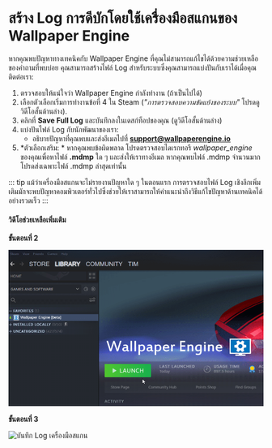 # สร้าง Log การดีบักโดยใช้เครื่องมือสแกนของ Wallpaper Engine

หากคุณพบปัญหาทางเทคนิคกับ Wallpaper Engine ที่คุณไม่สามารถแก้ไขได้ด้วยความช่วยเหลือของคำถามที่พบบ่อย คุณสามารถสร้างไฟล์ Log สำหรับระบบซึ่งคุณสามารถแบ่งปันกับเราได้เมื่อคุณติดต่อเรา:

1. ตรวจสอบให้แน่ใจว่า Wallpaper Engine กำลังทำงาน (ถ้าเป็นไปได้)
2. เลือกตัวเลือกเริ่มการทำงานข้อที่ 4 ใน Steam (*"การตรวจสอบความขัดแย้งของระบบ"* โปรดดูวิดีโอสั้นด้านล่าง).
3. คลิกที่ **Save Full Log** และบันทึกลงในเดสก์ท็อปของคุณ (ดูวิดีโอสั้นด้านล่าง)
4. แบ่งปันไฟล์ Log กับนักพัฒนาของเรา:
    * อธิบายปัญหาที่คุณพบและส่งอีเมลไปที่ **support@wallpaperengine.io**
5. *ตัวเลือกเสริม: * หากคุณพบข้อผิดพลาด โปรดตรวจสอบไดเรกทอรี *wallpaper_engine* ของคุณเพื่อหาไฟล์ **.mdmp** ใด ๆ และส่งให้เราทางอีเมล หากคุณพบไฟล์ .mdmp จำนวนมาก โปรดส่งเฉพาะไฟล์ .mdmp ล่าสุดเท่านั้น

::: tip
แม้ว่าเครื่องมือสแกนจะไม่รายงานปัญหาใด ๆ ในตอนแรก การตรวจสอบไฟล์ Log เชิงลึกเพิ่มเติมมักจะพบปัญหาคอมพิวเตอร์ทั่วไปซึ่งช่วยให้เราสามารถให้คำแนะนำถึงวิธีแก้ไขปัญหาด้านเทคนิคได้อย่างรวดเร็ว
:::

#### วิดีโอช่วยเหลือเพิ่มเติม

**ขั้นตอนที่ 2**

![ตัวเลือกเริ่มการทำงานเครื่องมือสแกน](./scantoollaunch.gif)

**ขั้นตอนที่ 3**

![บันทึก Log เครื่องมือสแกน](./scantoolsave.gif)
